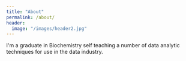 ```yaml
---
title: "About"
permalink: /about/
header:
  image: "/images/header2.jpg"
---
```


I'm a graduate in Biochemistry self teaching a number of data analytic techniques for use in the data industry.
